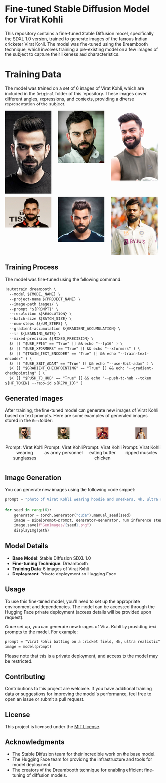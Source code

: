# Fine-tuned Stable Diffusion Model for Virat Kohli

This repository contains a fine-tuned Stable Diffusion model, specifically the SDXL 1.0 version, trained to generate images of the famous Indian cricketer Virat Kohli. The model was fine-tuned using the Dreambooth technique, which involves training a pre-existing model on a few images of the subject to capture their likeness and characteristics.

# Training Data

The model was trained on a set of 6 images of Virat Kohli, which are included in the `Original` folder of this repository. These images cover different angles, expressions, and contexts, providing a diverse representation of the subject.



<div style="display: grid; grid-template-columns: repeat(3, 1fr); grid-gap: 10px;">
  <img src="Original/vk1.jpg" alt="Image 1" width="150">
  <img src="Original/vk2.jpg" alt="Image 2" width="150">
  <img src="Original/vk3.webp" alt="Image 3" width="150">
  <img src="Original/vk4.jpg" alt="Image 4" width="150">
  <img src="Original/vk5.jpg" alt="Image 5" width="150">
  <img src="Original/vk6.jpg" alt="Image 6" width="150">
</div>

## Training Process

The model was fine-tuned using the following command:

```
!autotrain dreambooth \
  --model ${MODEL_NAME} \
  --project-name ${PROJECT_NAME} \
  --image-path images/ \
  --prompt "${PROMPT}" \
  --resolution ${RESOLUTION} \
  --batch-size ${BATCH_SIZE} \
  --num-steps ${NUM_STEPS} \
  --gradient-accumulation ${GRADIENT_ACCUMULATION} \
  --lr ${LEARNING_RATE} \
  --mixed-precision ${MIXED_PRECISION} \
  $( [[ "$USE_FP16" == "True" ]] && echo "--fp16" ) \
  $( [[ "$USE_XFORMERS" == "True" ]] && echo "--xformers" ) \
  $( [[ "$TRAIN_TEXT_ENCODER" == "True" ]] && echo "--train-text-encoder" ) \
  $( [[ "$USE_8BIT_ADAM" == "True" ]] && echo "--use-8bit-adam" ) \
  $( [[ "$GRADIENT_CHECKPOINTING" == "True" ]] && echo "--gradient-checkpointing" ) \
  $( [[ "$PUSH_TO_HUB" == "True" ]] && echo "--push-to-hub --token ${HF_TOKEN} --repo-id ${REPO_ID}" )
```

## Generated Images

After training, the fine-tuned model can generate new images of Virat Kohli based on text prompts. Here are some examples of generated images stored in the `Gen` folder:

<div style="display: flex; flex-wrap: nowrap; justify-content: space-around;">
  <div style="text-align: center;">
    <img src="Generated/gen (2).png" width="30%" alt="Virat Kohli wearing sunglasses">
    <p>Prompt: Virat Kohli wearing sunglasses</p>
  </div>
  <div style="text-align: center;">
    <img src="Generated/gen (6).png" width="30%" alt="Virat Kohli as army personnel">
    <p>Prompt: Virat Kohli as army personnel</p>
  </div>
  <div style="text-align: center;">
    <img src="Generated/0.png" width="30%" alt="Virat Kohli eating butter chicken">
    <p>Prompt: Virat Kohli eating butter chicken</p>
  </div>
  <div style="text-align: center;">
    <img src="Generated/5.png" width="30%" alt="Virat Kohli ripped muscles">
    <p>Prompt: Virat Kohli ripped muscles</p>
  </div>
</div>

## Image Generation

You can generate new images using the following code snippet:

```python
prompt = "photo of Virat Kohli wearing hoodie and sneakers, 4k, ultra realistic, natural blur"

for seed in range(6):
    generator = torch.Generator("cuda").manual_seed(seed)
    image = pipe(prompt=prompt, generator=generator, num_inference_steps=25).images[0]
    image.save(f"GenImages/{seed}.png")
    displayImg(path)
```

## Model Details

- **Base Model**: Stable Diffusion SDXL 1.0
- **Fine-tuning Technique**: Dreambooth
- **Training Data**: 6 images of Virat Kohli
- **Deployment**: Private deployment on Hugging Face

## Usage

To use this fine-tuned model, you'll need to set up the appropriate environment and dependencies. The model can be accessed through the Hugging Face private deployment (access details will be provided upon request).

Once set up, you can generate new images of Virat Kohli by providing text prompts to the model. For example:

```
prompt = "Virat Kohli batting on a cricket field, 4k, ultra realistic"
image = model(prompt)
```

Please note that this is a private deployment, and access to the model may be restricted.

## Contributing

Contributions to this project are welcome. If you have additional training data or suggestions for improving the model's performance, feel free to open an issue or submit a pull request.

## License

This project is licensed under the [MIT License](LICENSE).

## Acknowledgments

- The Stable Diffusion team for their incredible work on the base model.
- The Hugging Face team for providing the infrastructure and tools for model deployment.
- The creators of the Dreambooth technique for enabling efficient fine-tuning of diffusion models.
